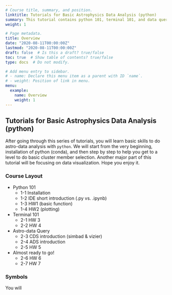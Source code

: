 ```yaml
---
# Course title, summary, and position.
linktitle: Tutorials for Basic Astrophysics Data Analysis (python)
summary: This tutorial contains python 101, terminal 101, and data query 101 for those new to this field and want to get their hands dirty ASAP (e.g., for summer intern students, lab newcomers, or people who want to switch to python).
weight: 1

# Page metadata.
title: Overview
date: "2020-08-11T00:00:00Z"
lastmod: "2020-08-11T00:00:00Z"
draft: false  # Is this a draft? true/false
toc: true  # Show table of contents? true/false
type: docs  # Do not modify.

# Add menu entry to sidebar.
# - name: Declare this menu item as a parent with ID `name`.
# - weight: Position of link in menu.
menu:
  example:
    name: Overview
    weight: 1
---
```


## Tutorials for Basic Astrophysics Data Analysis (python)
After going through this series of tutorials, you will learn basic skills to do astro-data analysis with `python`. We will start from the very beginning, installation of python (conda), and then step by step to help you get to a level to do basic cluster member selection. Another major part of this tutorial will be focusing on data visualization. Hope you enjoy it.

### Course Layout
* Python 101
    * 1-1 Installation
    * 1-2 IDE short introduction (.py vs. .ipynb)
    * 1-3 HW1 (basic function)
    * 1-4 HW2 (plotting)
* Terminal 101
    * 2-1 HW 3
    * 2-2 HW 4
* Astro-data Query
    * 2-3 CDS introduction (simbad & vizier)
    * 2-4 ADS introduction
    * 2-5 HW 5
* Almost ready to go!
    * 2-6 HW 6
    * 2-7 HW 7

### Symbols
You will 
